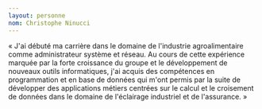 ```yaml
---
layout: personne
nom: Christophe Ninucci
---
```


« J'ai débuté ma carrière dans le domaine de l'industrie
agroalimentaire comme administrateur système et réseau. Au cours de
cette expérience marquée par la forte croissance du groupe et le
développement de nouveaux outils informatiques, j'ai acquis des
compétences en programmation et en base de données qui m'ont permis
par la suite de développer des applications métiers centrées sur le
calcul et le croisement de données dans le domaine de l'éclairage
industriel et de l'assurance. »
